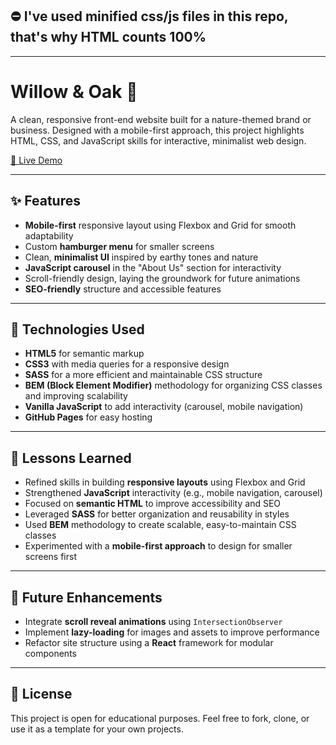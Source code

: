 ## :no_entry: I've used minified css/js files in this repo, that's why HTML counts 100%

---

# Willow & Oak 🌿

A clean, responsive front-end website built for a nature-themed brand or business. Designed with a mobile-first approach, this project highlights HTML, CSS, and JavaScript skills for interactive, minimalist web design.

[🔗 Live Demo](https://adrianimiolek.github.io/Willow-and-Oak/)

---

## ✨ Features

- **Mobile-first** responsive layout using Flexbox and Grid for smooth adaptability
- Custom **hamburger menu** for smaller screens
- Clean, **minimalist UI** inspired by earthy tones and nature
- **JavaScript carousel** in the "About Us" section for interactivity
- Scroll-friendly design, laying the groundwork for future animations
- **SEO-friendly** structure and accessible features

---

## 🚀 Technologies Used

- **HTML5** for semantic markup
- **CSS3** with media queries for a responsive design
- **SASS** for a more efficient and maintainable CSS structure
- **BEM (Block Element Modifier)** methodology for organizing CSS classes and improving scalability
- **Vanilla JavaScript** to add interactivity (carousel, mobile navigation)
- **GitHub Pages** for easy hosting

---

## 🧠 Lessons Learned

- Refined skills in building **responsive layouts** using Flexbox and Grid
- Strengthened **JavaScript** interactivity (e.g., mobile navigation, carousel)
- Focused on **semantic HTML** to improve accessibility and SEO
- Leveraged **SASS** for better organization and reusability in styles
- Used **BEM** methodology to create scalable, easy-to-maintain CSS classes
- Experimented with a **mobile-first approach** to design for smaller screens first

---

## 📌 Future Enhancements

- Integrate **scroll reveal animations** using `IntersectionObserver`
- Implement **lazy-loading** for images and assets to improve performance
- Refactor site structure using a **React** framework for modular components

---

## 📄 License

This project is open for educational purposes. Feel free to fork, clone, or use it as a template for your own projects.
